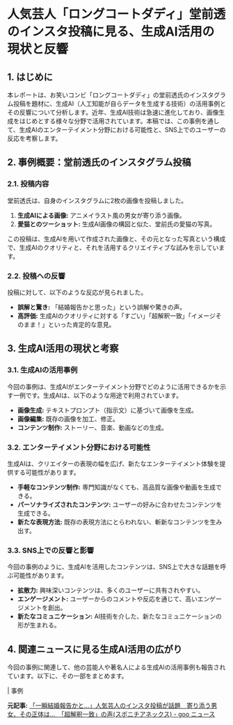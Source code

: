 # 人気芸人「ロングコートダディ」堂前透のインスタ投稿に見る、生成AI活用の現状と反響

## 1. はじめに

本レポートは、お笑いコンビ「ロングコートダディ」の堂前透氏のインスタグラム投稿を題材に、生成AI（人工知能が自らデータを生成する技術）の活用事例とその反響について分析します。近年、生成AI技術は急速に進化しており、画像生成をはじめとする様々な分野で活用されています。本稿では、この事例を通して、生成AIのエンターテイメント分野における可能性と、SNS上でのユーザーの反応を考察します。

## 2. 事例概要：堂前透氏のインスタグラム投稿

### 2.1. 投稿内容

堂前透氏は、自身のインスタグラムに2枚の画像を投稿しました。

1. **生成AIによる画像:** アニメイラスト風の男女が寄り添う画像。
2. **愛猫とのツーショット:** 生成AI画像の構図と似た、堂前氏の愛猫の写真。

この投稿は、生成AIを用いて作成された画像と、その元となった写真という構成で、生成AIのクオリティと、それを活用するクリエイティブな試みを示しています。

### 2.2. 投稿への反響

投稿に対して、以下のような反応が見られました。

* **誤解と驚き:** 「結婚報告かと思った」という誤解や驚きの声。
* **高評価:** 生成AIのクオリティに対する「すごい」「超解釈一致」「イメージそのまま！」といった肯定的な意見。

## 3. 生成AI活用の現状と考察

### 3.1. 生成AIの活用事例

今回の事例は、生成AIがエンターテイメント分野でどのように活用できるかを示す一例です。生成AIは、以下のような用途で利用されています。

* **画像生成:** テキストプロンプト（指示文）に基づいて画像を生成。
* **画像編集:** 既存の画像を加工、修正。
* **コンテンツ制作:** ストーリー、音楽、動画などの生成。

### 3.2. エンターテイメント分野における可能性

生成AIは、クリエイターの表現の幅を広げ、新たなエンターテイメント体験を提供する可能性があります。

* **手軽なコンテンツ制作:** 専門知識がなくても、高品質な画像や動画を生成できる。
* **パーソナライズされたコンテンツ:** ユーザーの好みに合わせたコンテンツを生成できる。
* **新たな表現方法:** 既存の表現方法にとらわれない、斬新なコンテンツを生み出す。

### 3.3. SNS上での反響と影響

今回の事例のように、生成AIを活用したコンテンツは、SNS上で大きな話題を呼ぶ可能性があります。

* **拡散力:** 興味深いコンテンツは、多くのユーザーに共有されやすい。
* **エンゲージメント:** ユーザーからのコメントや反応を通じて、高いエンゲージメントを創出。
* **新たなコミュニケーション:** AI技術を介した、新たなコミュニケーションの形が生まれる。

## 4. 関連ニュースに見る生成AI活用の広がり

今回の事例に関連して、他の芸能人や著名人による生成AIの活用事例も報告されています。以下に、その一部をまとめます。

| 事例 

**元記事:** [「一瞬結婚報告かと…」人気芸人のインスタ投稿が話題　寄り添う男女、その正体は…　「超解釈一致」の声(スポニチアネックス) - goo ニュース](https://news.goo.ne.jp/article/sponichi/entertainment/sponichi-spngoo-20250420-0314.html)